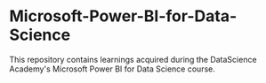 # Microsoft-Power-BI-for-Data-Science
This repository contains learnings acquired during the DataScience Academy's Microsoft Power BI for Data Science course.
